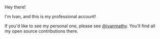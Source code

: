 Hey there!

I'm Ivan, and this is my professional account! 

If you'd like to see my personal one, please see [@ivanmathy](https://github.com/ivanmathy). You'll find all my open source contributions there. 
